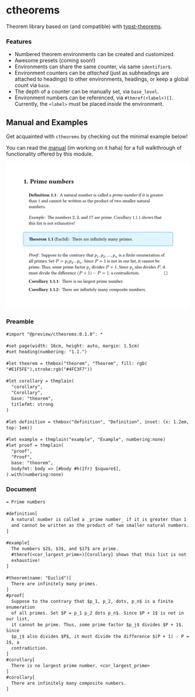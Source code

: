 # ctheorems
Theorem library based on (and compatible) with [typst-theorems](https://github.com/sahasatvik/typst-theorems).


### Features
- Numbered theorem environments can be created and customized.
- Awesome presets (coming soon!)
- Environments can share the same counter, via same `identifier`s.
- Environment counters can be _attached_ (just as subheadings are attached to headings) to other environments, headings, or keep a global count via `base`.
- The depth of a counter can be manually set, via `base_level`.
- Environment numbers can be referenced, via `#thmref(<label>)[]`.
 Currently, the `<label>` must be placed _inside_ the environment.


## Manual and Examples
Get acquainted with `ctheorems` by checking out the minimal example below!

You can read the [manual](assets/manual.pdf) (im working on it haha) for a full walkthrough of functionality offered by this module.

![basic example](assets/basic.png)

### Preamble
```typst
#import "@preview/ctheorems:0.1.0": *

#set page(width: 16cm, height: auto, margin: 1.5cm)
#set heading(numbering: "1.1.")

#let theorem = thmbox("theorem", "Theorem", fill: rgb( "#E1F5FE"),stroke:rgb("#4FC3F7"))

#let corollary = thmplain(
  "corollary",
  "Corollary",
  base: "theorem",
  titlefmt: strong
)

#let definition = thmbox("definition", "Definition", inset: (x: 1.2em, top: 1em))

#let example = thmplain("example", "Example", numbering:none)
#let proof = thmplain(
  "proof",
  "Proof",
  base: "theorem",
  bodyfmt: body => [#body #h(1fr) $square$],
).with(numbering:none)
```

### Document
```typst
= Prime numbers

#definition[
  A natural number is called a _prime number_ if it is greater than 1
  and cannot be written as the product of two smaller natural numbers.
]

#example[
  The numbers $2$, $3$, and $17$ are prime.
  #thmref(<cor_largest_prime>)[Corollary] shows that this list is not
  exhaustive!
]

#theorem(name: "Euclid")[
  There are infinitely many primes.
]
#proof[
  Suppose to the contrary that $p_1, p_2, dots, p_n$ is a finite enumeration
  of all primes. Set $P = p_1 p_2 dots p_n$. Since $P + 1$ is not in our list,
  it cannot be prime. Thus, some prime factor $p_j$ divides $P + 1$.  Since
  $p_j$ also divides $P$, it must divide the difference $(P + 1) - P = 1$, a
  contradiction.
]
#corollary[
  There is no largest prime number. <cor_largest_prime>
]
#corollary[
  There are infinitely many composite numbers.
]
```

